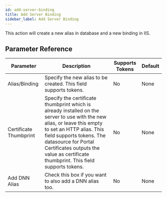 ```yaml
---
id: add-server-binding
title: Add Server Binding
sidebar_label: Add Server Binding
---
```



This action will create a new alias in database and a new binding in IIS.

## Parameter Reference
| Parameter | Description | Supports Tokens | Default |
| -- | -- | -- | -- |
| Alias/Binding | Specify the new alias to be created. This field supports tokens. | No | None |
| Certificate Thumbprint | Specify the certificate thumbprint which is already installed on the server to use with the new alias, or leave this empty to set an HTTP alias. This field supports tokens. The datasource for Portal Certificates outputs the value as certificate thumbprint. This field supports tokens. | No | None |
| Add DNN Alias | Check this box if you want to also add a DNN alias too. | No | None |

